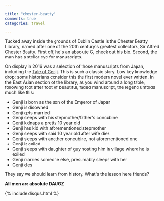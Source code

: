 ```yaml
---

title: "chester-beatty"
comments: true
categories: travel

---
```


Tucked away inside the grounds of Dublin Castle is the Chester Beatty Library, named after one of the 20th century's greatest collectors, Sir Alfred Chester Beatty. First off, he's an absolute G, check out his [bio](https://en.wikipedia.org/wiki/Alfred_Chester_Beatty). Second, the man has a stellar eye for manuscripts. 

On display in 2016 was a selection of those manuscripts from Japan, including the [Tale of Genji](https://en.wikipedia.org/wiki/The_Tale_of_Genji). This is such a classic story. Low key knowledge drop: some historians consider this the first modern novel ever written. In the East Asian section of the library, as you wind around a long table, following foot after foot of beautiful, faded manuscript, the legend unfolds much like this:  

  * Genji is born as the son of the Emperor of Japan
  * Genji is disowned
  * Genji gets married
  * Genji sleeps with his stepmother/father's concubine
  * Genji kidnaps a pretty 10 year old
  * Genji has kid with aforementioned stepmother
  * Genji sleeps with said 10 year old after wife dies
  * Genji sleeps with another concubine, not aforementioned one
  * Genji is exiled
  * Genji sleeps with daughter of guy hosting him in village where he is exiled
  * Genji marries someone else, presumably sleeps with her
  * Genji dies  

They say we should learn from history. What's the lesson here friends?  

**All men are absolute DAUGZ**

{% include disqus.html %}